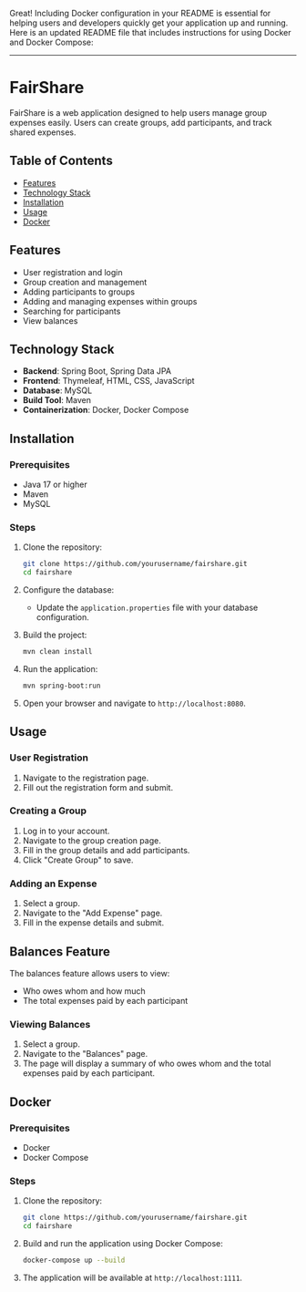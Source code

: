 Great! Including Docker configuration in your README is essential for helping users and developers quickly get your application up and running. Here is an updated README file that includes instructions for using Docker and Docker Compose:

---

# FairShare

FairShare is a web application designed to help users manage group expenses easily. Users can create groups, add participants, and track shared expenses.

## Table of Contents
- [Features](#features)
- [Technology Stack](#technology-stack)
- [Installation](#installation)
- [Usage](#usage)
- [Docker](#docker)

## Features
- User registration and login
- Group creation and management
- Adding participants to groups
- Adding and managing expenses within groups
- Searching for participants
- View balances 

## Technology Stack
- **Backend**: Spring Boot, Spring Data JPA
- **Frontend**: Thymeleaf, HTML, CSS, JavaScript
- **Database**: MySQL 
- **Build Tool**: Maven
- **Containerization**: Docker, Docker Compose

## Installation
### Prerequisites
- Java 17 or higher
- Maven
- MySQL 

### Steps
1. Clone the repository:
   ```bash
   git clone https://github.com/yourusername/fairshare.git
   cd fairshare
   ```

2. Configure the database:
   - Update the `application.properties` file with your database configuration.

3. Build the project:
   ```bash
   mvn clean install
   ```

4. Run the application:
   ```bash
   mvn spring-boot:run
   ```

5. Open your browser and navigate to `http://localhost:8080`.

## Usage
### User Registration
1. Navigate to the registration page.
2. Fill out the registration form and submit.

### Creating a Group
1. Log in to your account.
2. Navigate to the group creation page.
3. Fill in the group details and add participants.
4. Click "Create Group" to save.

### Adding an Expense
1. Select a group.
2. Navigate to the "Add Expense" page.
3. Fill in the expense details and submit.

## Balances Feature
The balances feature allows users to view:
- Who owes whom and how much
- The total expenses paid by each participant

### Viewing Balances
1. Select a group.
2. Navigate to the "Balances" page.
3. The page will display a summary of who owes whom and the total expenses paid by each participant.


## Docker
### Prerequisites
- Docker
- Docker Compose

### Steps
1. Clone the repository:
   ```bash
   git clone https://github.com/yourusername/fairshare.git
   cd fairshare
   ```

2. Build and run the application using Docker Compose:
   ```bash
   docker-compose up --build
   ```

3. The application will be available at `http://localhost:1111`.

